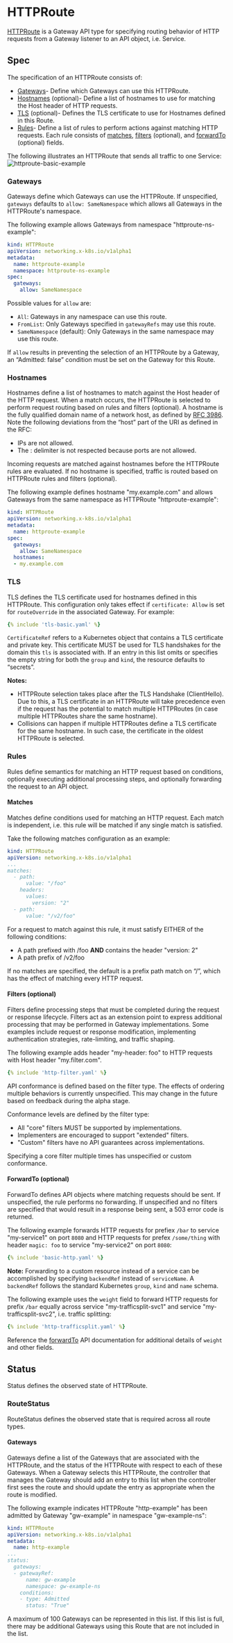 # HTTPRoute

[HTTPRoute][httproute] is a Gateway API type for specifying routing behavior
of HTTP requests from a Gateway listener to an API object, i.e. Service.

## Spec

The specification of an HTTPRoute consists of:

- [Gateways][gateways]- Define which Gateways can use this HTTPRoute.
- [Hostnames][hostname] (optional)- Define a list of hostnames to use for
  matching the Host header of HTTP requests.
- [TLS][tls-config] (optional)- Defines the TLS certificate to use for
  Hostnames defined in this Route.
- [Rules][httprouterule]- Define a list of rules to perform actions against
  matching HTTP requests. Each rule consists
  of [matches][matches], [filters][filters] (optional), and [forwardTo][forwardto]
  (optional) fields.

The following illustrates an HTTPRoute that sends all traffic to one Service:
![httproute-basic-example](images/httproute-basic-example.svg)

### Gateways

Gateways define which Gateways can use the HTTPRoute. If unspecified, `gateways`
defaults to `allow: SameNamespace` which allows all Gateways in the HTTPRoute's
namespace.

The following example allows Gateways from namespace "httproute-ns-example":
```yaml
kind: HTTPRoute
apiVersion: networking.x-k8s.io/v1alpha1
metadata:
  name: httproute-example
  namespace: httproute-ns-example
spec:
  gateways:
    allow: SameNamespace
```

Possible values for `allow` are:

- `All`: Gateways in any namespace can use this route.
- `FromList`: Only Gateways specified in `gatewayRefs` may use this route.
- `SameNamespace` (default): Only Gateways in the same namespace may use this
  route.

If `allow` results in preventing the selection of an HTTPRoute by a Gateway, an
“Admitted: false” condition must be set on the Gateway for this Route.

### Hostnames

Hostnames define a list of hostnames to match against the Host header of the
HTTP request. When a match occurs, the HTTPRoute is selected to perform request
routing based on rules and filters (optional). A hostname is the fully qualified
domain name of a network host, as defined by [RFC 3986][rfc-3986]. Note the
following deviations from the “host” part of the URI as defined in the RFC:

- IPs are not allowed.
- The : delimiter is not respected because ports are not allowed.

Incoming requests are matched against hostnames before the HTTPRoute rules are
evaluated. If no hostname is specified, traffic is routed based on HTTPRoute
rules and filters (optional).

The following example defines hostname "my.example.com" and allows Gateways
from the same namespace as HTTPRoute "httproute-example":
```yaml
kind: HTTPRoute
apiVersion: networking.x-k8s.io/v1alpha1
metadata:
  name: httproute-example
spec:
  gateways:
    allow: SameNamespace
  hostnames:
  - my.example.com
```

### TLS

TLS defines the TLS certificate used for hostnames defined in this HTTPRoute.
This configuration only takes effect if `certificate: Allow` is set for
`routeOverride` in the associated Gateway. For example:
```yaml
{% include 'tls-basic.yaml' %}
```

`CertificateRef` refers to a Kubernetes object that contains a TLS certificate
and private key. This certificate MUST be used for TLS handshakes for the domain
this `tls` is associated with. If an entry in this list omits or specifies the
empty string for both the `group` and `kind`, the resource defaults to “secrets”.

**Notes:**

- HTTPRoute selection takes place after the TLS Handshake (ClientHello). Due to
this, a TLS certificate in an HTTPRoute will take precedence even if the request
has the potential to match multiple HTTPRoutes (in case multiple HTTPRoutes
share the same hostname).
- Collisions can happen if multiple HTTPRoutes define a TLS certificate for the
same hostname. In such case, the certificate in the oldest HTTPRoute is selected.

### Rules

Rules define semantics for matching an HTTP request based on conditions,
optionally executing additional processing steps, and optionally forwarding
the request to an API object.

#### Matches

Matches define conditions used for matching an HTTP request. Each match is
independent, i.e. this rule will be matched if any single match is satisfied.

Take the following matches configuration as an example:
```yaml
kind: HTTPRoute
apiVersion: networking.x-k8s.io/v1alpha1
...
matches:
  - path:
      value: "/foo"
    headers:
      values:
        version: "2"
  - path:
      value: "/v2/foo"
```

For a request to match against this rule, it must satisfy EITHER of the
following conditions:

 - A path prefixed with /foo **AND** contains the header "version: 2"
 - A path prefix of /v2/foo

If no matches are specified, the default is a prefix path match on “/”,
which has the effect of matching every HTTP request.

#### Filters (optional)

Filters define processing steps that must be completed during the request or
response lifecycle. Filters act as an extension point to express additional
processing that may be performed in Gateway implementations. Some examples
include request or response modification, implementing authentication
strategies, rate-limiting, and traffic shaping.

The following example adds header "my-header: foo" to HTTP requests with Host
header "my.filter.com".
```yaml
{% include 'http-filter.yaml' %}
```

API conformance is defined based on the filter type. The effects of ordering
multiple behaviors is currently unspecified. This may change in the future
based on feedback during the alpha stage.

Conformance levels are defined by the filter type:

 - All "core" filters MUST be supported by implementations.
 - Implementers are encouraged to support "extended" filters.
 - "Custom" filters have no API guarantees across implementations.

Specifying a core filter multiple times has unspecified or custom conformance.

#### ForwardTo (optional)

ForwardTo defines API objects where matching requests should be sent. If
unspecified, the rule performs no forwarding. If unspecified and no filters
are specified that would result in a response being sent, a 503 error code
is returned.

The following example forwards HTTP requests for prefiex `/bar` to service
"my-service1" on port `8080` and HTTP requests for prefex `/some/thing` with
header `magic: foo` to service "my-service2" on port `8080`:
```yaml
{% include 'basic-http.yaml' %}
```

**Note:** Forwarding to a custom resource instead of a service can be
accomplished by specifying `backendRef` instead of `serviceName`. A
`backendRef` follows the standard Kubernetes `group`, `kind` and `name`
schema.

The following example uses the `weight` field to forward HTTP requests for
prefix `/bar` equally across service "my-trafficsplit-svc1" and service
"my-trafficsplit-svc2", i.e. traffic splitting:
```yaml
{% include 'http-trafficsplit.yaml' %}
```

Reference the [forwardTo][forwardto] API documentation for additional details
of `weight` and other fields.

## Status

Status defines the observed state of HTTPRoute.

### RouteStatus

RouteStatus defines the observed state that is required across all route types.

#### Gateways

Gateways define a list of the Gateways that are associated with the HTTPRoute,
and the status of the HTTPRoute with respect to each of these Gateways. When a
Gateway selects this HTTPRoute, the controller that manages the Gateway should
add an entry to this list when the controller first sees the route and should
update the entry as appropriate when the route is modified.

The following example indicates HTTPRoute "http-example" has been admitted by
Gateway "gw-example" in namespace "gw-example-ns":
```yaml
kind: HTTPRoute
apiVersion: networking.x-k8s.io/v1alpha1
metadata:
  name: http-example
...
status:
  gateways:
  - gatewayRef:
      name: gw-example
      namespace: gw-example-ns
    conditions:
    - type: Admitted
      status: "True"
```

A maximum of 100 Gateways can be represented in this list. If this list is full,
there may be additional Gateways using this Route that are not included in the
list.

[httproute]: https://kubernetes-sigs.github.io/gateway-api/spec/#networking.x-k8s.io/v1alpha1.HTTPRoute
[gateways]: https://kubernetes-sigs.github.io/gateway-api/spec/#networking.x-k8s.io/v1alpha1.RouteGateways
[httprouterule]: https://kubernetes-sigs.github.io/gateway-api/spec/#networking.x-k8s.io/v1alpha1.HTTPRouteRule
[hostname]: https://kubernetes-sigs.github.io/gateway-api/spec/#networking.x-k8s.io/v1alpha1.Hostname
[tls-config]: https://kubernetes-sigs.github.io/gateway-api/spec/#networking.x-k8s.io/v1alpha1.RouteTLSConfig
[rfc-3986]: https://tools.ietf.org/html/rfc3986
[matches]: https://kubernetes-sigs.github.io/gateway-api/spec/#networking.x-k8s.io/v1alpha1.HTTPRouteMatch
[filters]: https://kubernetes-sigs.github.io/gateway-api/spec/#networking.x-k8s.io/v1alpha1.HTTPRouteFilter
[forwardto]: https://kubernetes-sigs.github.io/gateway-api/spec/#networking.x-k8s.io/v1alpha1.HTTPRouteForwardTo
